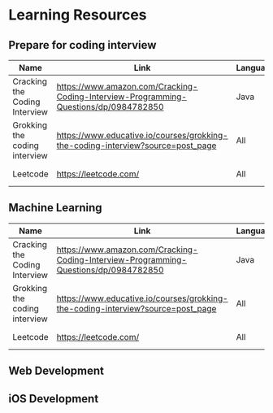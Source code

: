 # Learning Resources

## Prepare for coding interview

| Name | Link | Language | Type
| -------- | -------- | -------- | -------- |
| Cracking the Coding Interview     | https://www.amazon.com/Cracking-Coding-Interview-Programming-Questions/dp/0984782850     | Java |Book     |
| Grokking the coding interview     | https://www.educative.io/courses/grokking-the-coding-interview?source=post_page | All |Online course     |
| Leetcode   | https://leetcode.com/ | All | Online platform  |

## Machine Learning

| Name | Link | Language | Type
| -------- | -------- | -------- | -------- |
| Cracking the Coding Interview     | https://www.amazon.com/Cracking-Coding-Interview-Programming-Questions/dp/0984782850     | Java |Book     |
| Grokking the coding interview     | https://www.educative.io/courses/grokking-the-coding-interview?source=post_page | All |Online course     |
| Leetcode   | https://leetcode.com/ | All | Online platform  |



## Web Development



## iOS Development




